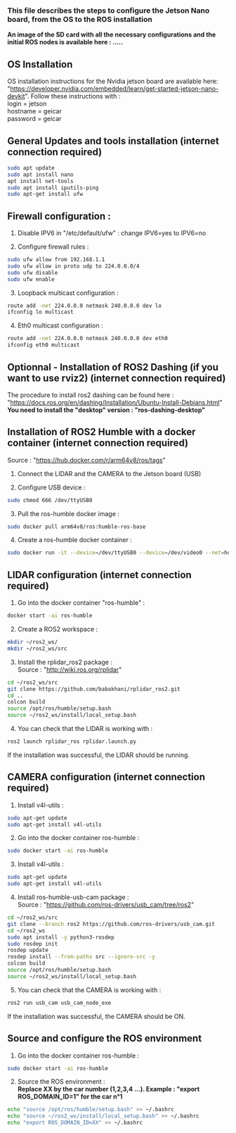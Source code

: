### This file describes the steps to configure the Jetson Nano board, from the OS to the ROS installation

**An image of the SD card with all the necessary configurations and the initial ROS nodes is available here : .....**



## OS Installation
OS installation instructions for the Nvidia jetson board are available here: "https://developer.nvidia.com/embedded/learn/get-started-jetson-nano-devkit". Follow these instructions with :\
login = jetson\
hostname = geicar\
password = geicar

## General Updates and tools installation **(internet connection required)**

```sh
sudo apt update
sudo apt install nano
apt install net-tools
sudo apt install iputils-ping
sudo apt-get install ufw
```

## Firewall configuration :
1. Disable IPV6 in "/etc/default/ufw" : change IPV6=yes to IPV6=no 

2. Configure firewall rules :
```sh
sudo ufw allow from 192.168.1.1
sudo ufw allow in proto udp to 224.0.0.0/4
sudo ufw disable
sudo ufw enable
```

3. Loopback multicast configuration :
```sh
route add -net 224.0.0.0 netmask 240.0.0.0 dev lo
ifconfig lo multicast
```

4. Eth0 multicast configuration :
```sh
route add -net 224.0.0.0 netmask 240.0.0.0 dev eth0
ifconfig eth0 multicast
```

## Optionnal - Installation of ROS2 Dashing (if you want to use rviz2) **(internet connection required)**
The procedure to install ros2 dashing can be found here : "https://docs.ros.org/en/dashing/Installation/Ubuntu-Install-Debians.html"
**You need to install the "desktop" version : "ros-dashing-desktop"**

## Installation of ROS2 Humble with a docker container **(internet connection required)**

Source : "https://hub.docker.com/r/arm64v8/ros/tags"

1. Connect the LIDAR and the CAMERA to the Jetson board (USB)

2. Configure USB device :
```sh
sudo chmod 666 /dev/ttyUSB0 
```

3. Pull the ros-humble docker image :
```sh
sudo docker pull arm64v8/ros:humble-ros-base 
```

4. Create a ros-humble docker container :
```sh
sudo docker run -it --device=/dev/ttyUSB0 --device=/dev/video0 --net=host --name=ros-humble arm64v8/ros:humble-ros-base 
```

## LIDAR configuration **(internet connection required)**

1. Go into the docker container "ros-humble" :
```sh
docker start -ai ros-humble
```

2. Create a ROS2 workspace :
```sh
mkdir ~/ros2_ws/
mkdir ~/ros2_ws/src
```

3. Install the rplidar_ros2 package :\
Source : "http://wiki.ros.org/rplidar"
```sh
cd ~/ros2_ws/src
git clone https://github.com/babakhani/rplidar_ros2.git
cd ..
colcon build
source /opt/ros/humble/setup.bash
source ~/ros2_ws/install/local_setup.bash
```

4. You can check that the LIDAR is working with :
```sh
ros2 launch rplidar_ros rplidar.launch.py
```
If the installation was successful, the LIDAR should be running.

## CAMERA configuration **(internet connection required)**

1. Install v4l-utils :
```sh
sudo apt-get update 
sudo apt-get install v4l-utils
```

2. Go into the docker container ros-humble :
```sh
sudo docker start -ai ros-humble
```

3. Install v4l-utils :
```sh
sudo apt-get update 
sudo apt-get install v4l-utils
```

4. Install ros-humble-usb-cam package :\
Source : "https://github.com/ros-drivers/usb_cam/tree/ros2"
```sh
cd ~/ros2_ws/src
git clone --branch ros2 https://github.com/ros-drivers/usb_cam.git
cd ~/ros2_ws
sudo apt install -y python3-rosdep
sudo rosdep init
rosdep update
rosdep install --from-paths src --ignore-src -y
colcon build
source /opt/ros/humble/setup.bash
source ~/ros2_ws/install/local_setup.bash
```

5. You can check that the CAMERA is working with :
```sh
ros2 run usb_cam usb_cam_node_exe
```

If the installation was successful, the CAMERA should be ON.

## Source and configure the ROS environment

1. Go into the docker container ros-humble :
```sh
sudo docker start -ai ros-humble
```

2. Source the ROS environment :\
**Replace XX by the car number (1,2,3,4 ...). Example : "export ROS_DOMAIN_ID=1" for the car n°1**

```sh
echo "source /opt/ros/humble/setup.bash" >> ~/.bashrc
echo "source ~/ros2_ws/install/local_setup.bash" >> ~/.bashrc
echo "export ROS_DOMAIN_ID=XX" >> ~/.bashrc  
```

